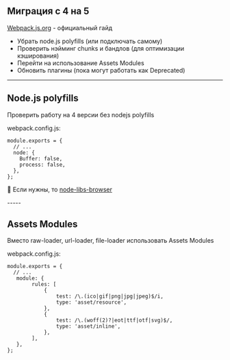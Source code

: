 ## Миграция с 4 на 5
[Webpack.js.org](https://webpack.js.org/migrate/5/) - официальный гайд
- Убрать node.js polyfills (или подключать самому) <!-- .element: class="fragment" -->
- Проверить нэйминг chunks и бандлов (для оптимизации кэширования) <!-- .element: class="fragment" -->
- Перейти на использование Assets Modules <!-- .element: class="fragment" -->
- Обновить плагины (пока могут работать как Deprecated) <!-- .element: class="fragment" -->
-----
<!-- .slide: data-menu-title="Node.js polyfills" -->
<h2 data-id="code-title">Node.js polyfills</h2>
<p data-id="code-description" class="reveal r-hstack justify-start">Проверить работу на 4 версии без nodejs polyfills</p>
<p data-id="code-filename" class="reveal r-hstack justify-start">webpack.config.js:</p>
<pre data-id="code-animation"><code class="bash" data-trim>module.exports = {
  // ...
  node: {
    Buffer: false,
    process: false,
  },
};
</code></pre>
<p class="reveal fragment r-hstack justify-start">🧐&nbsp;Если нужны, то&nbsp;<a href="https://github.com/webpack/node-libs-browser">node-libs-browser</a></p>
-----
<!-- .slide: data-menu-title="Assets Modules" -->
<h2 data-id="code-title">Assets Modules</h2>
<p class="reveal r-hstack justify-start">Вместо raw-loader, url-loader, file-loader использовать Assets Modules</p>
<p data-id="code-filename" class="reveal r-hstack justify-start">webpack.config.js:</p>
<pre data-id="code-animation"><code class="bash" data-trim>module.exports = {
  // ...
   module: {
        rules: [
            {
                test: /\.(ico|gif|png|jpg|jpeg)$/i,
                type: 'asset/resource',
            },
            {
                test: /\.(woff(2)?|eot|ttf|otf|svg)$/,
                type: 'asset/inline',
            },
        ],
   },
};
</code></pre>
